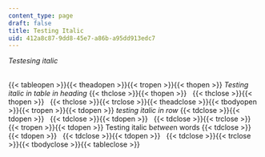 ```yaml
---
content_type: page
draft: false
title: Testing Italic
uid: 412a8c87-9dd8-45e7-a86b-a95dd913edc7
---
```

*Testesing italic*  
 

{{< tableopen >}}{{< theadopen >}}{{< tropen >}}{{< thopen >}}
*Testing italic in table in heading* 
{{< thclose >}}{{< thopen >}}
 
{{< thclose >}}{{< thopen >}}
 
{{< thclose >}}{{< trclose >}}{{< theadclose >}}{{< tbodyopen >}}{{< tropen >}}{{< tdopen >}}
*testing italic in row*
{{< tdclose >}}{{< tdopen >}}
 
{{< tdclose >}}{{< tdopen >}}
 
{{< tdclose >}}{{< trclose >}}{{< tropen >}}{{< tdopen >}}
Testing italic b*etwee*n words
{{< tdclose >}}{{< tdopen >}}
 
{{< tdclose >}}{{< tdopen >}}
 
{{< tdclose >}}{{< trclose >}}{{< tbodyclose >}}{{< tableclose >}}